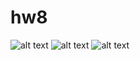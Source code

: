 # hw8
![alt text](https://pp.userapi.com/c831409/v831409545/11033e/5zWjEhgDBDg.jpg "Задание 1")
![alt text](https://pp.userapi.com/c831409/v831409545/110348/N5u2R_Z1yP8.jpg "Задание 2")
![alt text](https://pp.userapi.com/c831409/v831409545/110352/Oe8MLQ3Rjvc.jpg "Задание 3")
